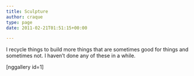 ```yaml
---
title: Sculpture
author: craque
type: page
date: 2011-02-21T01:51:15+00:00

---
```

I recycle things to build more things that are sometimes good for things and sometimes not. I haven&#8217;t done any of these in a while.

[nggallery id=1]